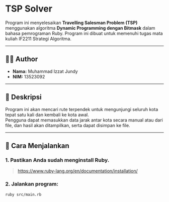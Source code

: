 # TSP Solver

Program ini menyelesaikan **Travelling Salesman Problem (TSP)** menggunakan algoritma **Dynamic Programming dengan Bitmask** dalam bahasa pemrograman Ruby. Program ini dibuat untuk memenuhi tugas mata kuliah IF2211 Strategi Algoritma.

---

## 🧑‍💻 Author

- **Nama:** Muhammad Izzat Jundy  
- **NIM:** 13523092  

---

## 📄 Deskripsi

Program ini akan mencari rute terpendek untuk mengunjungi seluruh kota tepat satu kali dan kembali ke kota awal.  
Pengguna dapat memasukkan data jarak antar kota secara manual atau dari file, dan hasil akan ditampilkan, serta dapat disimpan ke file.

---

## 🚀 Cara Menjalankan

### 1. Pastikan Anda sudah menginstall Ruby.
> https://www.ruby-lang.org/en/documentation/installation/

### 2. Jalankan program:
```bash
ruby src/main.rb
